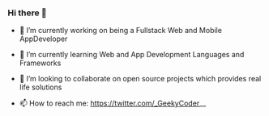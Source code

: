 ### Hi there 👋

<!--
**GeekyCoder25/GeekyCoder25** is a ✨ _special_ ✨ repository because its `README.md` (this file) appears on your GitHub profile.

Here are some ideas to get you started:
-->
- 🔭 I’m currently working on being a Fullstack Web and Mobile AppDeveloper 
- 🌱 I’m currently learning Web and App Development Languages and Frameworks 
- 👯 I’m looking to collaborate on open source projects which provides real life solutions 


- 📫 How to reach me: https://twitter.com/_GeekyCoder__



